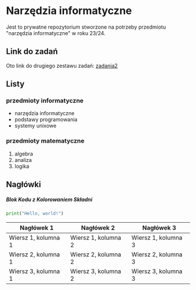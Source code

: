 # Narzędzia informatyczne

Jest to prywatne repozytorium stworzone na potrzeby przedmiotu "narzędzia informatyczne" w roku 23/24.

## Link do zadań

Oto link do drugiego zestawu zadań: [zadania2](https://home.agh.edu.pl/~pawljmlo/didactics/tools/2023/2)

## Listy

### przedmioty informatyczne

- narzędzia informatyczne
- podstawy programowania
- systemy unixowe

### przedmioty matematyczne

1. algebra
2. analiza
3. logika

## Nagłówki

##### Blok Kodu z Kolorowaniem Składni

```python
print("Hello, world!")
```
| Nagłówek 1  | Nagłówek 2  | Nagłówek 3  |
|-------------|-------------|-------------|
| Wiersz 1, kolumna 1 | Wiersz 1, kolumna 2 | Wiersz 1, kolumna 3 |
| Wiersz 2, kolumna 1 | Wiersz 2, kolumna 2 | Wiersz 2, kolumna 3 |
| Wiersz 3, kolumna 1 | Wiersz 3, kolumna 2 | Wiersz 3, kolumna 3 |

